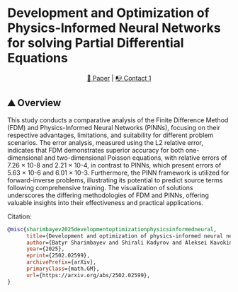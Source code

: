 # Development and Optimization of Physics-Informed Neural Networks for solving Partial Differential Equations
<p align="center">
  <a href="https://arxiv.org/abs/2502.02599"> 📃 Paper</a> |  
  <a href="batyr.sharimbaev@gmail.com"> 📭 Contact 1</a> 
</p>


## :mountain: Overview

This study conducts a comparative analysis of the Finite Difference Method (FDM) and Physics-Informed Neural Networks (PINNs), focusing on their respective advantages, limitations, and suitability for different problem scenarios. The error analysis, measured using the L2 relative error, indicates that FDM demonstrates superior accuracy for both one-dimensional and two-dimensional Poisson equations, with relative errors of 7.26 × 10-8 and 2.21 × 10-4, in contrast to PINNs, which present errors of 5.63 × 10-6 and 6.01 × 10-3. Furthermore, the PINN framework is utilized for forward-inverse problems, illustrating its potential to predict source terms following comprehensive training. The visualization of solutions underscores the differing methodologies of FDM and PINNs, offering valuable insights into their effectiveness and practical applications.

Citation:
```bibtex
@misc{sharimbayev2025developmentoptimizationphysicsinformedneural,
      title={Development and optimization of physics-informed neural networks for solving partial differential equations}, 
      author={Batyr Sharimbayev and Shirali Kadyrov and Aleksei Kavokin},
      year={2025},
      eprint={2502.02599},
      archivePrefix={arXiv},
      primaryClass={math.GM},
      url={https://arxiv.org/abs/2502.02599}, 
}
```
